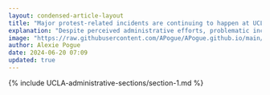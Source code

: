 ```yaml
---
layout: condensed-article-layout
title: "Major protest-related incidents are continuing to happen at UCLA"
explanation: "Despite perceived administrative efforts, problematic incidents continue at UCLA (test)"
image: "https://raw.githubusercontent.com/APogue/APogue.github.io/main/images/2024-05-20/protest/large-red-triangle-people.webp"
author: Alexie Pogue
date: 2024-06-20 07:09
updated: true
---
```





{% include UCLA-administrative-sections/section-1.md %}



<!-- Add more sections as needed -->

